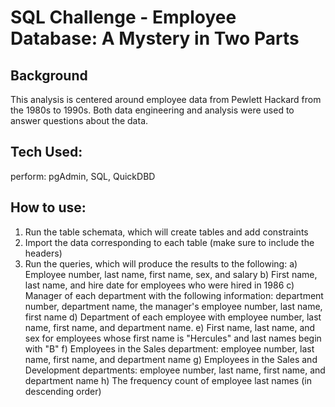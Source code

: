 # SQL Challenge - Employee Database: A Mystery in Two Parts


## Background
This analysis is centered around employee data from Pewlett Hackard from the 1980s to 1990s. Both data engineering and analysis were used to answer questions about the data.

## Tech Used:

perform:
pgAdmin, SQL, QuickDBD

## How to use:
1) Run the table schemata, which will create tables and add constraints
2) Import the data corresponding to each table (make sure to include the headers)
3) Run the queries, which will produce the results to the following:
       a) Employee number, last name, first name, sex, and salary
       b) First name, last name, and hire date for employees who were 
       hired in 1986
       c) Manager of each department with the following information: 
       department number, department name, the manager's employee 
       number, last name, first name
       d) Department of each employee with employee number, last name, 
       first name, and department name.
       e) First name, last name, and sex for employees whose first 
       name is "Hercules" and last names begin with "B"
       f) Employees in the Sales department: employee number, last name, 
       first name, and department name
       g) Employees in the Sales and Development departments: employee 
       number, last name, first name, and department name
       h) The frequency count of employee last names (in descending order)
